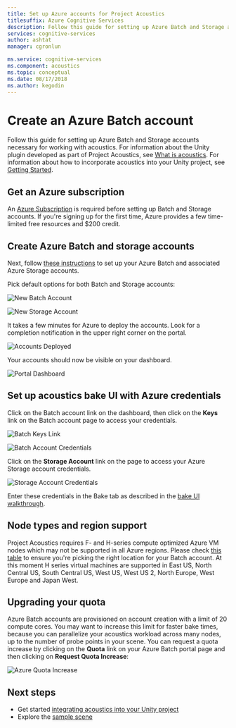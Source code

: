```yaml
---
title: Set up Azure accounts for Project Acoustics
titlesuffix: Azure Cognitive Services
description: Follow this guide for setting up Azure Batch and Storage accounts necessary for working with acoustics.
services: cognitive-services
author: ashtat
manager: cgronlun

ms.service: cognitive-services
ms.component: acoustics
ms.topic: conceptual
ms.date: 08/17/2018
ms.author: kegodin
---
```


# Create an Azure Batch account
Follow this guide for setting up Azure Batch and Storage accounts necessary for working with acoustics. For information about the Unity plugin developed as part of Project Acoustics, see [What is acoustics](what-is-acoustics.md). For information about how to incorporate acoustics into your Unity project, see [Getting Started](getting-started.md).  

## Get an Azure subscription
An [Azure Subscription](https://azure.microsoft.com/free/) is required before setting up Batch and Storage accounts. If you're signing up for the first time, Azure provides a few time-limited free resources and $200 credit.

## Create Azure Batch and storage accounts
Next, follow [these instructions](https://docs.microsoft.com/azure/batch/batch-account-create-portal) to set up your Azure Batch and associated Azure Storage accounts.

Pick default options for both Batch and Storage accounts:
  
  ![New Batch Account](media/NewBatchAccountCreate.png)

  ![New Storage Account](media/BatchStorageAccountCreate.png)

It takes a few minutes for Azure to deploy the accounts. Look for a completion notification in the upper right corner on the portal.
  
  ![Accounts Deployed](media/BatchAccountsDeployNotification.png)

Your accounts should now be visible on your dashboard.
  
  ![Portal Dashboard](media/AzurePortalDashboard.png)

## Set up acoustics bake UI with Azure credentials
Click on the Batch account link on the dashboard, then click on the **Keys** link on the Batch account page to access your credentials.
  
  ![Batch Keys Link](media/BatchAccessKeys.png)

  ![Batch Account Credentials](media/BatchKeysInfo.png)

Click on the **Storage Account** link on the page to access your Azure Storage account credentials.
  
  ![Storage Account Credentials](media/StorageKeysInfo.png)

Enter these credentials in the Bake tab as described in the [bake UI walkthrough](bake-ui-walkthrough.md).

## Node types and region support
Project Acoustics requires F- and H-series compute optimized Azure VM nodes which may not be supported in all Azure regions. Please check [this table](https://azure.microsoft.com/global-infrastructure/services)
to ensure you're picking the right location for your Batch account. At this moment H series virtual machines are supported in East US, North Central US, South Central US, West US, West US 2, North Europe, West Europe and Japan West.

## Upgrading your quota
Azure Batch accounts are provisioned on account creation with a limit of 20 compute cores. You may want to increase this limit for faster bake times, because you can parallelize your acoustics workload across many nodes, up to the number of probe points in your scene. You can request a quota increase by clicking on the **Quota** link on your Azure Batch portal page and then clicking on **Request Quota Increase**:

![Azure Quota Increase](media/azurequotas.png)

## Next steps
* Get started [integrating acoustics into your Unity project](getting-started.md)
* Explore the [sample scene](sample-walkthrough.md)

